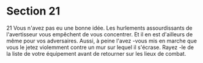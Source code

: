 # Section 21

21
Vous n'avez pas eu une bonne idée. Les hurlements
assourdissants de l'avertisseur vous empêchent de vous
concentrer. Et il en est d'ailleurs de même pour vos adversaires.
Aussi, à peine l'avez -vous mis en marche que vous le jetez
violemment contre un mur sur lequel il s'écrase. Rayez -le de la
liste de votre équipement avant de retourner sur les lieux de
combat.